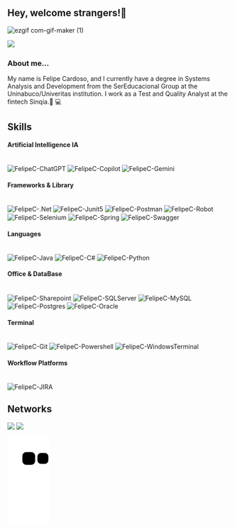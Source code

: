 ## Hey, welcome strangers!👋 


![ezgif com-gif-maker (1)](https://user-images.githubusercontent.com/87394511/166125047-986e3215-4c2e-4f77-9023-c412d5f699be.gif)

![](https://komarev.com/ghpvc/?username=FelipeC44)


### About me...
My name is Felipe Cardoso, and I currently have a degree in Systems Analysis and Development from the SerEducacional Group at the Uninabuco/Univeritas institution. I work as a Test and Quality Analyst at the fintech Sinqia.🧡 💻

## Skills
#### Artificial Intelligence IA
</div>
<div style="display: inline_block"><br>
  <img align="center" alt="FelipeC-ChatGPT" height="30" width="60" src="https://img.shields.io/badge/chatGPT-74aa9c?style=for-the-badge&logo=openai&logoColor=white">
      
  <img align="center" alt="FelipeC-Copilot" height="30" width="80" src="https://img.shields.io/badge/github_copilot-8957E5?style=for-the-badge&logo=github-copilot&logoColor=white">

  <img align="center" alt="FelipeC-Gemini" height="30" width="80" src="https://img.shields.io/badge/google%20gemini-8E75B2?style=for-the-badge&logo=google%20gemini&logoColor=white">
</div>

#### Frameworks & Library
</div>
<div style="display: inline_block"><br>
  <img align="center" alt="FelipeC-.Net" height="30" width="60" src="https://img.shields.io/badge/.NET-5C2D91?style=for-the-badge&logo=.net&logoColor=white.svg">  

  <img align="center" alt="FelipeC-Junit5" height="30" width="60" src="https://img.shields.io/badge/Junit5-25A162?style=for-the-badge&logo=junit5&logoColor=white">
  
  <img align="center" alt="FelipeC-Postman" height="30" width="70" src="https://img.shields.io/badge/Postman-FF6C37?style=for-the-badge&logo=postman&logoColor=white">

  <img align="center" alt="FelipeC-Robot" height="30" width="100" src="https://img.shields.io/badge/Robot%20Framework-000000?style=for-the-badge&logo=robot-framework&logoColor=white">

  <img align="center" alt="FelipeC-Selenium" height="30" width="70" src="https://img.shields.io/badge/Selenium-43B02A?style=for-the-badge&logo=Selenium&logoColor=white">

  <img align="center" alt="FelipeC-Spring" height="30" width="70" src="https://img.shields.io/badge/Spring-6DB33F?style=for-the-badge&logo=spring&logoColor=white">

  <img align="center" alt="FelipeC-Swagger" height="30" width="70" src="https://img.shields.io/badge/Swagger-85EA2D?style=for-the-badge&logo=Swagger&logoColor=white">
</div>

#### Languages
</div>
<div style="display: inline_block"><br>
  <img align="center" alt="FelipeC-Java" height="30" width="40" src="https://img.shields.io/badge/Java-ED8B00?style=for-the-badge&logo=java&logoColor=white.svg">
      
  <img align="center" alt="FelipeC-C#" height="30" width="40" src="https://img.shields.io/badge/c%23-%23239120.svg?style=for-the-badge&logo=c-sharp&logoColor=white.svg">

  <img align="center" alt="FelipeC-Python" height="30" width="60" src="https://img.shields.io/badge/Python-FFD43B?style=for-the-badge&logo=python&logoColor=blue">
</div>

#### Office & DataBase
</div>
<div style="display: inline_block"><br>
  <img align="center" alt="FelipeC-Sharepoint" height="30" width="100" src="https://img.shields.io/badge/Microsoft_SharePoint-0078D4?style=for-the-badge&logo=microsoft-sharepoint&logoColor=white.svg">
  
  <img align="center" alt="FelipeC-SQLServer" height="30" width="100" src="https://img.shields.io/badge/Microsoft%20SQL%20Sever-CC2927?style=for-the-badge&logo=microsoft%20sql%20server&logoColor=white.svg">

  <img align="center" alt="FelipeC-MySQL" height="30" width="100" src="https://img.shields.io/badge/mysql-4479A1.svg?style=for-the-badge&logo=mysql&logoColor=white">

  <img align="center" alt="FelipeC-Postgres" height="30" width="100" src="https://img.shields.io/badge/postgres-%23316192.svg?style=for-the-badge&logo=postgresql&logoColor=white">

  <img align="center" alt="FelipeC-Oracle" height="30" width="100" src="https://img.shields.io/badge/Oracle-F80000?style=for-the-badge&logo=Oracle&logoColor=white">
</div>

#### Terminal
</div>
<div style="display: inline_block"><br>
  <img align="center" alt="FelipeC-Git" height="30" width="85" src="https://img.shields.io/badge/GIT-E44C30?style=for-the-badge&logo=git&logoColor=white">
  
  <img align="center" alt="FelipeC-Powershell" height="30" width="85" src="https://img.shields.io/badge/powershell-5391FE?style=for-the-badge&logo=powershell&logoColor=white">
  
  <img align="center" alt="FelipeC-WindowsTerminal" height="30" width="100" src="https://img.shields.io/badge/windows%20terminal-4D4D4D?style=for-the-badge&logo=windows%20terminal&logoColor=white"> 
</div>

#### Workflow Platforms
</div>
<div style="display: inline_block"><br>
  <img align="center" alt="FelipeC-JIRA" height="30" width="85" src="https://img.shields.io/badge/Jira-0052CC?style=for-the-badge&logo=Jira&logoColor=white">
</div>

## Networks
<div> 
  
  <a href="https://www.linkedin.com/in/felipe-amaral-cardoso" target="_blank"><img src="https://img.shields.io/badge/-LinkedIn-%230077B5?style=for-the-badge&logo=linkedin&logoColor=white" target="_blank"></a> 
 <a href="https://discord.gg/wBhGRvuj" target="_blank"><img src="https://img.shields.io/badge/Discord-7289DA?style=for-the-badge&logo=discord&logoColor=white" target="_blank"></a> 
 
 
 ![Snake animation](https://github.com/rafaballerini/rafaballerini/blob/output/github-contribution-grid-snake.svg)
 
  
</div>

